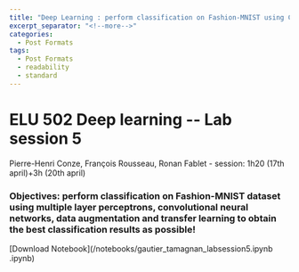 ```yaml
---
title: "Deep Learning : perform classification on Fashion-MNIST using CNN"
excerpt_separator: "<!--more-->"
categories:
  - Post Formats
tags:
  - Post Formats
  - readability
  - standard
---
```

# ELU 502 Deep learning -- Lab session 5
Pierre-Henri Conze, François Rousseau, Ronan Fablet - session: 1h20 (17th april)+3h (20th april)

### Objectives: perform classification on Fashion-MNIST dataset using multiple layer perceptrons, convolutional neural networks, data augmentation and transfer learning to obtain the best classification results as possible!

[Download Notebook](/notebooks/gautier_tamagnan_labsession5.ipynb .ipynb)
